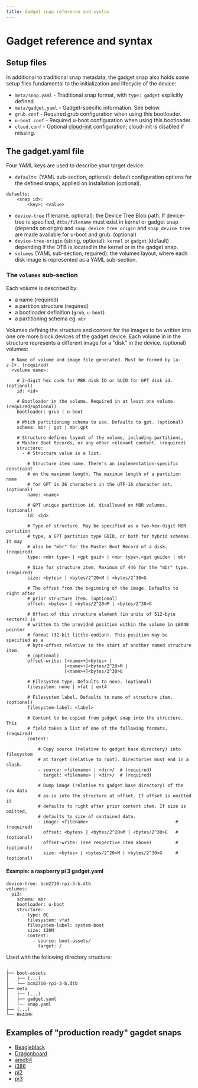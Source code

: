 ```yaml
---
title: Gadget snap reference and syntax
---
```

# Gadget reference and syntax

## Setup files

In additional to traditional snap metadata, the gadget snap also holds some setup files fundamental to the initialization and lifecycle of the device:

- `meta/snap.yaml` - Traditional snap format, with `type: gadget` explicitly defined.
- `meta/gadget.yaml` - Gadget-specific information. See below.
- `grub.conf` - Required grub configuration when using this bootloader.
- `u-boot.conf` - Required u-boot configuration when using this bootloader.
- `cloud.conf` - Optional [cloud-init](https://cloudinit.readthedocs.io/en/latest/) configuration; cloud-init is disabled if missing.

## The gadget.yaml file

Four YAML keys are used to describe your target device:

* `defaults`: (YAML sub-section, optional): default configuration options for the defined snaps, applied on installation (optional).
```
defaults:
    <snap id>:
        <key>: <value>
```
* `device-tree` (filename, optional): the Device Tree Blob path. If device-tree is specified, `dtbs/filename` must exist in kernel or gadget snap (depends on origin) and `snap_device_tree_origin` and `snap_device_tree` are made available for u-boot and grub. (optional)
* `device-tree-origin` (string, optional): `kernel` or `gadget` (default) depending if the DTB is located in the kernel or in the gadget snap.
* `volumes` (YAML sub-section, required): the volumes layout, where each disk image is represented as a YAML sub-section.

### The `volumes` sub-section

Each volume is described by:

* a name (required)
* a partition structure (required)
* a bootloader definition (`grub`, `u-boot`)
* a partitioning schema eg. `mbr`

Volumes defining the structure and content for the images to be written into one ore more block devices of the gadget device. Each volume in in the structure represents a different image for a "disk" in the device. (optional)
volumes:

```
  # Name of volume and image file generated. Must be formed by [a-z-]+. (required)
  <volume name>:

    # 2-digit hex code for MBR disk ID or GUID for GPT disk id. (optional)
    id: <id>

    # Bootloader in the volume. Required in at least one volume. (required/optional)
    bootloader: grub | u-boot

    # Which partitioning schema to use. Defaults to gpt. (optional)
    schema: mbr | gpt | mbr,gpt

    # Structure defines layout of the volume, including partitions,
    # Master Boot Records, or any other relevant content. (required)
    structure:
      - # Structure value is a list.

        # Structure item name. There's an implementation-specific constraint
        # on the maximum length. The maximum length of a partition name
        # for GPT is 36 characters in the UTF-16 character set. (optional)
        name: <name>

        # GPT unique partition id, disallowed on MBR volumes. (optional)
        id: <id>

        # Type of structure. May be specified as a two-hex-digit MBR partition
        # type, a GPT partition type GUID, or both for hybrid schemas. It may
        # also be "mbr" for the Master Boot Record of a disk. (required)
        type: <mbr type> | <gpt guid> | <mbr type>,<gpt guide> | mbr

        # Size for structure item. Maximum of 446 for the "mbr" type. (required)
        size: <bytes> | <bytes/2^20>M | <bytes/2^30>G

        # The offset from the beginning of the image. Defaults to right after
        # prior structure item. (optional)
        offset: <bytes> | <bytes/2^20>M | <bytes/2^30>G

        # Offset of this structure element (in units of 512-byte sectors) is
        # written to the provided position within the volume in LBA48 pointer
        # format (32-bit little-endian). This position may be specified as a
        # byte-offset relative to the start of another named structure item.
        # (optional)
        offset-write: [<name>+]<bytes> |
                      [<name>+]<bytes/2^20>M |
                      [<name>+]<bytes/2^30>G

        # Filesystem type. Defaults to none. (optional)
        filesystem: none | vfat | ext4

        # Filesystem label. Defaults to name of structure item. (optional)
        filesystem-label: <label>

        # Content to be copied from gadget snap into the structure. This
        # field takes a list of one of the following formats. (required)
        content:

            # Copy source (relative to gadget base directory) into filesystem
            # at target (relative to root). Directories must end in a slash.
            - source: <filename> | <dir>/  # (required)
              target: <filename> | <dir>/  # (required)

            # Dump image (relative to gadget base directory) of the raw data
            # as-is into the structure at offset. If offset is omitted it
            # defaults to right after prior content item. If size is omitted,
            # defaults to size of contained data.
            - image: <filename>                                 # (required)
              offset: <bytes> | <bytes/2^20>M | <bytes/2^30>G   # (optional)
              offset-write: (see respective item above)         # (optional)
              size: <bytes> | <bytes/2^20>M | <bytes/2^30>G     # (optional)
```

#### Example: a raspberry pi 3 gadget.yaml

    device-tree: bcm2710-rpi-3-b.dtb
    volumes:
      pi3:
        schema: mbr
        bootloader: u-boot
        structure:
          - type: 0C
            filesystem: vfat
            filesystem-label: system-boot
            size: 128M
            content:
              - source: boot-assets/
                target: /

Used with the following directory structure:

    .
    ├── boot-assets
    │   ├── (...)
    │   └── bcm2710-rpi-3-b.dtb
    ├── meta
    │   ├── (...)
    │   ├── gadget.yaml
    │   └── snap.yaml
    ├── (...)
    └── README

## Examples of "production ready" gagdet snaps

- [Beagleblack](http://bazaar.launchpad.net/~snappy-dev/snappy-hub/snappy-systems/files/head:/beagleblack/)
- [Dragonboard](http://bazaar.launchpad.net/~snappy-dev/snappy-hub/snappy-systems/files/head:/dragonboard/)
- [amd64](http://bazaar.launchpad.net/~snappy-dev/snappy-hub/snappy-systems/files/head:/generic-amd64/)
- [i386](http://bazaar.launchpad.net/~snappy-dev/snappy-hub/snappy-systems/files/head:/generic-i386/)
- [pi2](http://bazaar.launchpad.net/~snappy-dev/snappy-hub/snappy-systems/files/head:/pi2/)
- [pi3](http://bazaar.launchpad.net/~snappy-dev/snappy-hub/snappy-systems/files/head:/pi3/)

